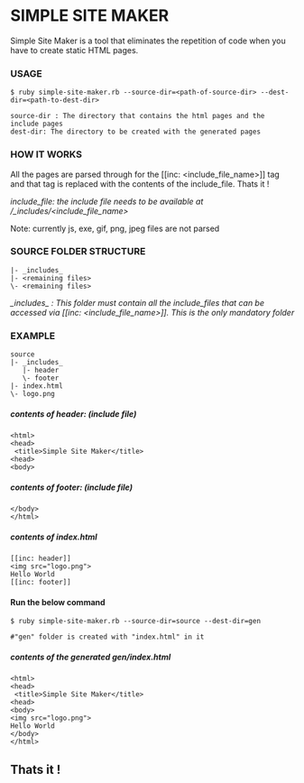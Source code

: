 # SIMPLE SITE MAKER

Simple Site Maker is a tool that eliminates the repetition of code when you have to create static HTML pages.

### USAGE

    $ ruby simple-site-maker.rb --source-dir=<path-of-source-dir> --dest-dir=<path-to-dest-dir>
    
    source-dir : The directory that contains the html pages and the include pages
    dest-dir: The directory to be created with the generated pages


### HOW IT WORKS

All the pages are parsed through for the [[inc: <include_file_name>]] tag and that tag is replaced with the contents of the include_file. Thats it !

*include_file: the include file needs to be available at <source-dir>/_includes/<include_file_name>*

Note: currently js, exe, gif, png, jpeg files are not parsed

### SOURCE FOLDER STRUCTURE


    |- _includes_
    |- <remaining files>
    \- <remaining files>


*\_includes\_ : This folder must contain all the include_files that can be accessed via [[inc: <include_file_name>]]. This is the only mandatory folder*

### EXAMPLE


    source 
    |- _includes_
       |- header
       \- footer
    |- index.html
    \- logo.png


##### contents of header: (include file)

    <html>
    <head>
     <title>Simple Site Maker</title>
    <head>
    <body>


##### contents of footer: (include file)

    </body>
    </html>


##### contents of index.html

    [[inc: header]]
    <img src="logo.png">
    Hello World
    [[inc: footer]]


#### Run the below command 

    $ ruby simple-site-maker.rb --source-dir=source --dest-dir=gen
    
    #"gen" folder is created with "index.html" in it


##### contents of the generated gen/index.html

    <html>
    <head>
     <title>Simple Site Maker</title>
    <head>
    <body>
    <img src="logo.png">
    Hello World
    </body>
    </html>


Thats it !
----